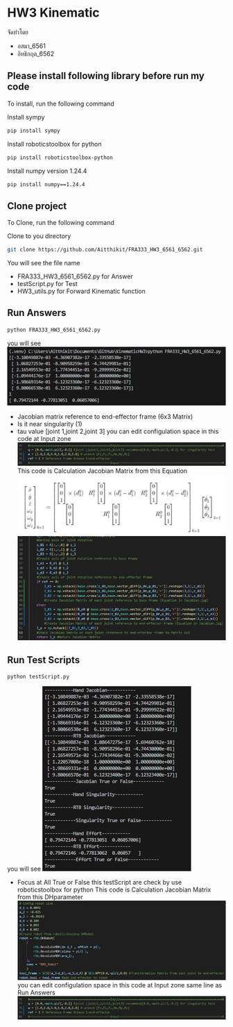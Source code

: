 
# HW3 Kinematic
จัดทำโดย
- อสมา_6561
- อิทธิกฤต_6562


## Please install following library before run my code

To install, run the following command

Install sympy
```bash
pip install sympy
```
Install roboticstoolbox for python
```bash
pip install roboticstoolbox-python
```
Install numpy version 1.24.4
```bash
pip install numpy==1.24.4
```
## Clone project

To Clone, run the following command

Clone to you directory
```bash
git clone https://github.com/Aitthikit/FRA333_HW3_6561_6562.git
```
You will see the file name 
- FRA333_HW3_6561_6562.py for Answer
- testScript.py for Test
-  HW3_utils.py for Forward Kinematic function
## Run Answers
```bash
python FRA333_HW3_6561_6562.py
```
you will see
![alt text](https://github.com/aitthikit/FRA333_HW3_6561_6562/blob/main/Picture/Answer.png?raw=true)
- Jacobian matrix reference to end-effector frame (6x3 Matrix)
- Is it near singularity (1)
- tau value [joint 1,joint 2,joint 3] 
you can edit configulation space in this code at Input zone
![alt text](https://github.com/aitthikit/FRA333_HW3_6561_6562/blob/main/Picture/Input.png?raw=true)
This code is Calculation Jacobian Matrix from this Equation
![alt text](https://github.com/aitthikit/FRA333_HW3_6561_6562/blob/main/Picture/Jacobian.jpg?raw=true)
![alt text](https://github.com/aitthikit/FRA333_HW3_6561_6562/blob/main/Picture/JacobianCal.png?raw=true)
## Run Test Scripts
```bash
python testScript.py
```
you will see
![alt text](https://github.com/aitthikit/FRA333_HW3_6561_6562/blob/main/Picture/TestScriptsAns.png?raw=true)
- Focus at All True or False this testScript are check by use roboticstoolbox for python
This code is Calculation Jacobian Matrix from this DHparameter
![alt text](https://github.com/aitthikit/FRA333_HW3_6561_6562/blob/main/Picture/DHrobot.png?raw=true)
you can edit configulation space in this code at Input zone same line as Run Answers
![alt text](https://github.com/aitthikit/FRA333_HW3_6561_6562/blob/main/Picture/Input.png?raw=true)
